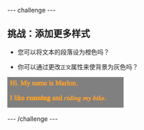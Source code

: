\--- challenge \---

## 挑战：添加更多样式

+ 您可以将文本的段落设为橙色吗？

+ 你可以通过更改`正文`属性来使背景为灰色吗？

![screenshot](images/birthday-more-style.png)

\--- /challenge \---